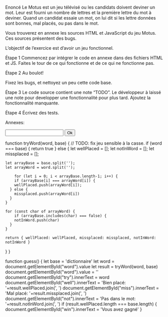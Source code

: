 Enoncé
Le Motus est un jeu télévisé ou les candidats doivent deviner un mot. Leur est fourni un nombre de lettres et la première lettre du mot à deviner. Quand un candidat essaie un mot, on lui dit si les lettre données sont bonnes, mal placés, ou pas dans le mot.

Vous trouverez en annexe les sources HTML et JavaScript du jeu Motus. Ces sources présentent des bugs.

L’objectif de l’exercice est d’avoir un jeu fonctionnel.

Étape 1
Commencez par intégrer le code en annexe dans des fichiers HTML et JS. Faites le tour de ce qui fonctionne et de ce qui ne fonctionne pas.

Étape 2
Au boulot!

Fixez les bugs, et nettoyez un peu cette code base.

Étape 3
Le code source contient une note “TODO”. Le développeur à laissé une note pour developper une fonctionnalité pour plus tard. Ajoutez la fonctionnalité manquante.

Étape 4
Écrivez des tests.

Annexes:

<!DOCTYPE html>
<html>
  <head>
    <meta charset="utf-8">
    <title>Motus</title>
  </head>
  <body>
     <input id="word" />
     <button onclick="guess()">Ok</button>
     <p id="try"></p>
     <p id="well"></p>
     <p id="miss"></p>
     <p id="not"></p>
     <p id="win"></p>
  </body>
</html>
function tryWord(word, base) {
	// TODO: fix jeu sensible à la casse.
	if (word === base) {
		return true
  } else {
  	let wellPlaced = [];
    let notInWord = [];
    let missplaced = [];
    
  	let arrayBase = base.split('');
    let arrayWord = word.split('');
    
		for (let i = 0; i < arrayBase.length-1; i++) {
    	if (arrayBase[i] === arrayWord[i]) {
      	wellPlaced.push(arrayWord[i]);
      }	else {
        missplaced.push(arrayWord[i])
      }
    }
    
    for (const char of arrayWord) {
    	if (arrayBase.includes(char) === false) {
      	notInWord.push(char)
      }
    }
    
    return { wellPlaced: wellPlaced, missplaced: missplaced, notInWord: notInWord }
  }
}

function guess() {
	let base = 'dictionnaire'
	let word = document.getElementById("word").value
	let result = tryWord(word, base)
  document.getElementById("word").value = ''
 	document.getElementById("try").innerText = word
  document.getElementById("well").innerText = 'Bien placé: '+result.wellPlaced.join(', ')
  document.getElementById("miss").innerText = 'Mal placé: '+result.missplaced.join(', ')
  document.getElementById("not").innerText = 'Pas dans le mot: '+result.notInWord.join(', ')
  if (result.wellPlaced.length === base.length) {
	  document.getElementById("win").innerText = 'Vous avez gagné'
  }